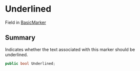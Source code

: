 # Underlined

Field in [BasicMarker](yarn.unity.markuppalette.basicmarker.md)

## Summary

Indicates whether the text associated with this marker should be\
underlined.

```csharp
public bool Underlined;
```
